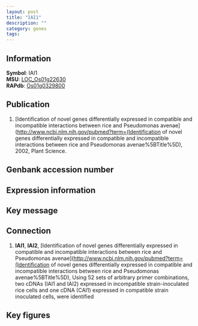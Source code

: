 ```yaml
---
layout: post
title: "IAI1"
description: ""
category: genes
tags: 
---
```


## Information
__Symbol__: IAI1  
__MSU__: [LOC_Os01g22630](http://rice.plantbiology.msu.edu/cgi-bin/ORF_infopage.cgi?orf=LOC_Os01g22630)  
__RAPdb__: [Os01g0329800](http://rapdb.dna.affrc.go.jp/viewer/gbrowse_details/irgsp1?name=Os01g0329800)  

## Publication
1. [Identification of novel genes differentially expressed in compatible and incompatible interactions between rice and Pseudomonas avenae](http://www.ncbi.nlm.nih.gov/pubmed?term=(Identification of novel genes differentially expressed in compatible and incompatible interactions between rice and Pseudomonas avenae%5BTitle%5D), 2002, Plant Science.

## Genbank accession number

## Expression information

## Key message

## Connection
1. __IAI1__, __IAI2__, [Identification of novel genes differentially expressed in compatible and incompatible interactions between rice and Pseudomonas avenae](http://www.ncbi.nlm.nih.gov/pubmed?term=(Identification of novel genes differentially expressed in compatible and incompatible interactions between rice and Pseudomonas avenae%5BTitle%5D),  Using 52 sets of arbitrary primer combinations, two cDNAs (IAI1 and IAI2) expressed in incompatible strain-inoculated rice cells and one cDNA (CAI1) expressed in compatible strain inoculated cells, were identified

## Key figures


